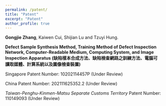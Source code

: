 ```yaml
---
permalink: /patent/
title: "Patent"
excerpt: "Patent"
author_profile: true
---
```


**Gongjie Zhang**, Kaiwen Cui, Shijian Lu and Tzuyi Hung. 

**Defect Sample Synthesis Method, Training Method of Defect Inspection Network, Computer-Readable Medium, Computing System, and Image Inspection Apparatus (缺陷樣本合成方法、缺陷檢查網路之訓練方法、電腦可讀取媒體、計算系統以及圖像檢查裝置)**

Singapore Patent Number: 10202114457P (Under Review)

China Patent Number: 202111625352.2 (Under Review)

_Taiwan-Penghu-Kinmen-Matsu Separate Customs Territory_ Patent Number: 110149093 (Under Review)

